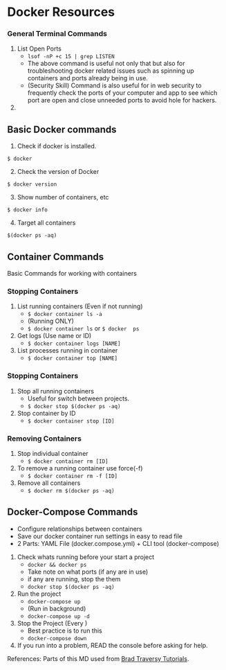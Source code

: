 # Docker Resources

### General Terminal Commands

1. List Open Ports 
   - `lsof -nP +c 15 | grep LISTEN`
   - The above command is useful not only that but also for troubleshooting docker related issues such as spinning up containers and ports already being in use.
   - (Security Skill) Command is also useful for in web security to frequently check the ports of your computer and app to see which port are open and close unneeded ports to avoid hole for hackers. 
2. 
   



## Basic Docker commands
1. Check if docker is installed.
```
$ docker
```   
2. Check the version of Docker
```
$ docker version
```
3. Show number of containers, etc
```
$ docker info
```
4. Target all containers
```
$(docker ps -aq)
```


## Container Commands
Basic Commands for working with containers
### Stopping Containers
1. List running containers (Even if not running) 
     - ```$ docker container ls -a```
     - (Running ONLY) 
     - ```$ docker container ls``` or ```$ docker  ps```
2. Get logs (Use name or ID)
     - ```$ docker container logs [NAME]```
3. List processes running in container
     - ```$ docker container top [NAME]```

### Stopping Containers
1. Stop all running containers
   - Useful for switch between projects.
   - ```$ docker stop $(docker ps -aq)```
2. Stop container by ID
   - ```$ docker container stop [ID]```

### Removing Containers
1. Stop individual container
   - ```$ docker container rm [ID]```
2. To remove a running container use force(-f)
   - ```$ docker container rm -f [ID]```
3. Remove all containers
   - ```$ docker rm $(docker ps -aq)```

## Docker-Compose Commands
- Configure relationships between containers
- Save our docker container run settings in easy to read file
- 2 Parts: YAML File (docker.compose.yml) + CLI tool (docker-compose)
<!--  -->

1. Check whats running before your start a project
      - ```docker && docker ps```
      - Take note on what ports (if any are in use)
      - if any are running, stop the them
      - ```docker stop $(docker ps -aq)```
2. Run the project
      - ```docker-compose up```
      - (Run in background)
      - ```docker-compose up -d```
3. Stop the Project (Every )
      - Best practice is to run this
      - ```docker-compose down```
4. If you run into a problem, READ the console before asking for help.



References:
Parts of this MD used from [Brad Traversy Tutorials](https://www.youtube.com/c/TraversyMedia/search?query=docker).